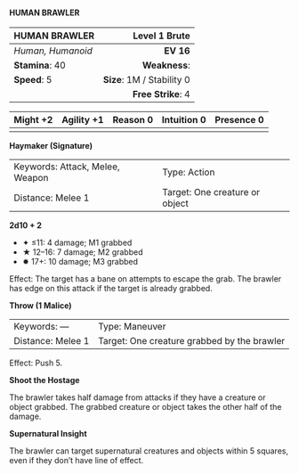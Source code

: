 #### HUMAN BRAWLER

| HUMAN BRAWLER     |          **Level 1 Brute** |
| :---------------- | -------------------------: |
| *Human, Humanoid* |                  **EV 16** |
| **Stamina**: 40   |              **Weakness**: |
| **Speed**: 5      | **Size**: 1M / Stability 0 |
|                   |         **Free Strike**: 4 |

| **Might** +2 | **Agility** +1 | **Reason** 0 | **Intuition** 0 | **Presence** 0 |
| ------------ | -------------- | ------------ | --------------- | -------------- |
|              |                |              |                 |                |

**Haymaker (Signature)**

|                                 |                                |
| :------------------------------ | :----------------------------- |
| Keywords: Attack, Melee, Weapon | Type: Action                   |
| Distance: Melee 1               | Target: One creature or object |

**2d10 + 2**

- ✦ ≤11: 4 damage; M1 grabbed
- ★ 12–16: 7 damage; M2 grabbed
- ✸ 17+: 10 damage; M3 grabbed

Effect: The target has a bane on attempts to escape the grab. The brawler has edge on this attack if the target is already grabbed.

**Throw (1 Malice)**

|                   |                                             |
| :---------------- | :------------------------------------------ |
| Keywords: —       | Type: Maneuver                              |
| Distance: Melee 1 | Target: One creature grabbed by the brawler |

Effect: Push 5.

**Shoot the Hostage**

The brawler takes half damage from attacks if they have a creature or object grabbed. The grabbed creature or object takes the other half of the damage.

**Supernatural Insight**

The brawler can target supernatural creatures and objects within 5 squares, even if they don’t have line of effect.
